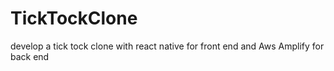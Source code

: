 # TickTockClone
develop a tick tock clone with react native for front end and Aws Amplify for back end
